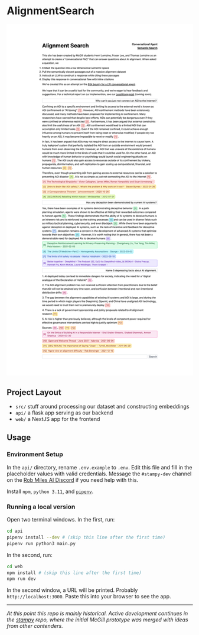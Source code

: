 # AlignmentSearch

![img](resources/screenshot.png)

## Project Layout

- `src/` stuff around processing our dataset and constructing embeddings
- `api/` a flask app serving as our backend
- `web/` a NextJS app for the frontend

## Usage

### Environment Setup

In the `api/` directory, rename `.env.example` to `.env`. Edit this file and
fill in the placeholder values with valid credentials. Message the
`#stampy-dev` channel on the [Rob Miles AI
Discord](https://discord.com/invite/Bt8PaRTDQC) if you need help with this.

Install `npm`, `python 3.11`, and [`pipenv`](https://pipenv.pypa.io/en/latest/).

### Running a local version

Open two terminal windows. In the first, run:

```bash
cd api
pipenv install --dev # (skip this line after the first time)
pipenv run python3 main.py
```

In the second, run:

```bash
cd web
npm install # (skip this line after the first time)
npm run dev
```

In the second window, a URL will be printed. Probably `http://localhost:3000`.
Paste this into your browser to see the app.

--------------------------------------------------------------------------------

*At this point this repo is mainly historical. Active development continues in
the [stampy](https://github.com/StampyAI/stampy-chat/) repo, where the initial
McGill prototype was merged with ideas from other contenders.*
